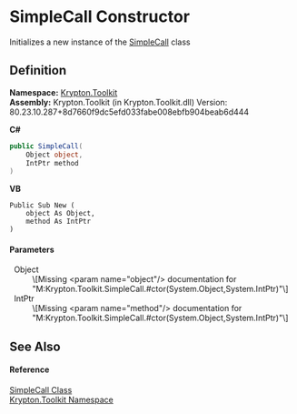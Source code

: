 # SimpleCall Constructor


Initializes a new instance of the <a href="020db564-3ee7-9392-886b-935a54ebde9e.md">SimpleCall</a> class



## Definition
**Namespace:** <a href="79d2eac2-21f4-54ff-7552-b20c33c30600.md">Krypton.Toolkit</a>  
**Assembly:** Krypton.Toolkit (in Krypton.Toolkit.dll) Version: 80.23.10.287+8d7660f9dc5efd033fabe008ebfb904beab6d444

**C#**
``` C#
public SimpleCall(
	Object object,
	IntPtr method
)
```
**VB**
``` VB
Public Sub New ( 
	object As Object,
	method As IntPtr
)
```



#### Parameters
<dl><dt>  Object</dt><dd>\[Missing &lt;param name="object"/&gt; documentation for "M:Krypton.Toolkit.SimpleCall.#ctor(System.Object,System.IntPtr)"\]</dd><dt>  IntPtr</dt><dd>\[Missing &lt;param name="method"/&gt; documentation for "M:Krypton.Toolkit.SimpleCall.#ctor(System.Object,System.IntPtr)"\]</dd></dl>

## See Also


#### Reference
<a href="020db564-3ee7-9392-886b-935a54ebde9e.md">SimpleCall Class</a>  
<a href="79d2eac2-21f4-54ff-7552-b20c33c30600.md">Krypton.Toolkit Namespace</a>  
